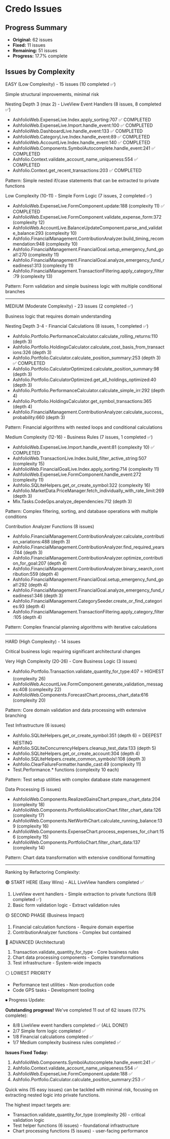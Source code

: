 # Credo Issues

## Progress Summary

- **Original:** 62 issues  
- **Fixed:** 11 issues  
- **Remaining:** 51 issues  
- **Progress:** 17.7% complete  

## Issues by Complexity

EASY (Low Complexity) - 15 issues (10 completed ✅)

Simple structural improvements, minimal risk

Nesting Depth 3 (max 2) - LiveView Event Handlers (8 issues, 8 completed ✅)

- AshfolioWeb.ExpenseLive.Index.apply_sorting:707 ✅ COMPLETED
- AshfolioWeb.ExpenseLive.Import.handle_event:100 ✅ COMPLETED  
- AshfolioWeb.DashboardLive.handle_event:133 ✅ COMPLETED
- AshfolioWeb.CategoryLive.Index.handle_event:89 ✅ COMPLETED
- AshfolioWeb.AccountLive.Index.handle_event:140 ✅ COMPLETED
- AshfolioWeb.Components.SymbolAutocomplete.handle_event:241 ✅ COMPLETED
- Ashfolio.Context.validate_account_name_uniqueness:554 ✅ COMPLETED
- Ashfolio.Context.get_recent_transactions:203 ✅ COMPLETED

Pattern: Simple nested if/case statements that can be extracted to private functions

Low Complexity (10-11) - Simple Form Logic (7 issues, 2 completed ✅)

- AshfolioWeb.ExpenseLive.FormComponent.update:188 (complexity 11) ✅ COMPLETED
- AshfolioWeb.ExpenseLive.FormComponent.validate_expense_form:372 (complexity 12)
- AshfolioWeb.AccountLive.BalanceUpdateComponent.parse_and_validate_balance:293 (complexity 10)
- Ashfolio.FinancialManagement.ContributionAnalyzer.build_timing_recommendation:948 (complexity 10)
- Ashfolio.FinancialManagement.FinancialGoal.setup_emergency_fund_goal!:270 (complexity 11)
- Ashfolio.FinancialManagement.FinancialGoal.analyze_emergency_fund_readiness!:313 (complexity 11)
- Ashfolio.FinancialManagement.TransactionFiltering.apply_category_filter:79 (complexity 13)

Pattern: Form validation and simple business logic with multiple conditional branches

---

MEDIUM (Moderate Complexity) - 23 issues (2 completed ✅)

Business logic that requires domain understanding

Nesting Depth 3-4 - Financial Calculations (8 issues, 1 completed ✅)

- Ashfolio.Portfolio.PerformanceCalculator.calculate_rolling_returns:110 (depth 3)
- Ashfolio.Portfolio.HoldingsCalculator.calculate_cost_basis_from_transactions:326 (depth 3)
- Ashfolio.Portfolio.Calculator.calculate_position_summary:253 (depth 3) ✅ COMPLETED
- Ashfolio.Portfolio.CalculatorOptimized.calculate_position_summary:98 (depth 3)
- Ashfolio.Portfolio.CalculatorOptimized.get_all_holdings_optimized:40 (depth 3)
- Ashfolio.Portfolio.PerformanceCalculator.calculate_simple_irr:292 (depth 4)
- Ashfolio.Portfolio.HoldingsCalculator.get_symbol_transactions:365 (depth 4)
- Ashfolio.FinancialManagement.ContributionAnalyzer.calculate_success_probability:660 (depth 3)

Pattern: Financial algorithms with nested loops and conditional calculations

Medium Complexity (12-16) - Business Rules (7 issues, 1 completed ✅)

- AshfolioWeb.ExpenseLive.Import.handle_event:81 (complexity 10) ✅ COMPLETED
- AshfolioWeb.TransactionLive.Index.build_filter_active_string:507 (complexity 15)
- AshfolioWeb.FinancialGoalLive.Index.apply_sorting:714 (complexity 11)
- AshfolioWeb.ExpenseLive.FormComponent.handle_event:272 (complexity 11)
- Ashfolio.SQLiteHelpers.get_or_create_symbol:322 (complexity 16)
- Ashfolio.MarketData.PriceManager.fetch_individually_with_rate_limit:269 (depth 3)
- Mix.Tasks.CodeGps.analyze_dependencies:712 (depth 3)

Pattern: Complex filtering, sorting, and database operations with multiple conditions

Contribution Analyzer Functions (8 issues)

- Ashfolio.FinancialManagement.ContributionAnalyzer.calculate_contribution_variations:488 (depth 3)
- Ashfolio.FinancialManagement.ContributionAnalyzer.find_required_years:744 (depth 3)
- Ashfolio.FinancialManagement.ContributionAnalyzer.optimize_contribution_for_goal:207 (depth 4)
- Ashfolio.FinancialManagement.ContributionAnalyzer.binary_search_contribution:559 (depth 4)
- Ashfolio.FinancialManagement.FinancialGoal.setup_emergency_fund_goal!:292 (depth 4)
- Ashfolio.FinancialManagement.FinancialGoal.analyze_emergency_fund_readiness!:346 (depth 3)
- Ashfolio.FinancialManagement.CategorySeeder.create_or_find_categories:93 (depth 4)
- Ashfolio.FinancialManagement.TransactionFiltering.apply_category_filter:105 (depth 4)

Pattern: Complex financial planning algorithms with iterative calculations

---

HARD (High Complexity) - 14 issues

Critical business logic requiring significant architectural changes

Very High Complexity (20-26) - Core Business Logic (3 issues)

- Ashfolio.Portfolio.Transaction.validate_quantity_for_type:407 ⭐ HIGHEST (complexity 26)
- AshfolioWeb.AccountLive.FormComponent.generate_validation_messages:408 (complexity 22)
- AshfolioWeb.Components.ForecastChart.process_chart_data:616 (complexity 20)

Pattern: Core domain validation and data processing with extensive branching

Test Infrastructure (6 issues)

- Ashfolio.SQLiteHelpers.get_or_create_symbol:351 (depth 6) ⭐ DEEPEST NESTING
- Ashfolio.SQLiteConcurrencyHelpers.cleanup_test_data:133 (depth 5)
- Ashfolio.SQLiteHelpers.get_or_create_account:304 (depth 4)
- Ashfolio.SQLiteHelpers.create_common_symbols!:108 (depth 3)
- Ashfolio.ClearFailureFormatter.handle_cast:49 (complexity 11)
- Test.Performance.\* functions (complexity 10 each)

Pattern: Test setup utilities with complex database state management

Data Processing (5 issues)

- AshfolioWeb.Components.RealizedGainsChart.prepare_chart_data:204 (complexity 18)
- AshfolioWeb.Components.PortfolioAllocationChart.filter_chart_data:126 (complexity 17)
- AshfolioWeb.Components.NetWorthChart.calculate_running_balance:139 (complexity 16)
- AshfolioWeb.Components.ExpenseChart.process_expenses_for_chart:156 (complexity 15)
- AshfolioWeb.Components.PortfolioChart.filter_chart_data:137 (complexity 14)

Pattern: Chart data transformation with extensive conditional formatting

---

Ranking by Refactoring Complexity:

🟢 START HERE (Easy Wins) - ALL LiveView handlers completed ✅

1. LiveView event handlers - Simple extraction to private functions (8/8 completed ✅)
2. Basic form validation logic - Extract validation rules

🟡 SECOND PHASE (Business Impact)

1. Financial calculation functions - Require domain expertise
2. ContributionAnalyzer functions - Complex but contained

🔴 ADVANCED (Architectural)

1. Transaction.validate_quantity_for_type - Core business rules
2. Chart data processing components - Complex transformations
3. Test infrastructure - System-wide impacts

⚪ LOWEST PRIORITY

- Performance test utilities - Non-production code
- Code GPS tasks - Development tooling

⏺ Progress Update:

**Outstanding progress!** We've completed 11 out of 62 issues (17.7% complete):
- 8/8 LiveView event handlers completed ✅ (ALL DONE!)
- 2/7 Simple form logic completed ✅
- 1/8 Financial calculations completed ✅
- 1/7 Medium complexity business rules completed ✅

**Issues Fixed Today:**
1. AshfolioWeb.Components.SymbolAutocomplete.handle_event:241 ✅
2. Ashfolio.Context.validate_account_name_uniqueness:554 ✅  
3. AshfolioWeb.ExpenseLive.FormComponent.update:188 ✅
4. Ashfolio.Portfolio.Calculator.calculate_position_summary:253 ✅

Quick wins (15 easy issues) can be tackled with minimal risk, focusing on extracting nested logic into private functions.

The highest impact targets are:

- Transaction.validate_quantity_for_type (complexity 26) - critical validation logic
- Test helper functions (6 issues) - foundational infrastructure
- Chart processing functions (5 issues) - user-facing performance
